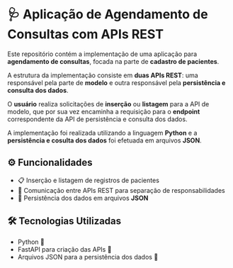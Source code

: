# 🩺 Aplicação de Agendamento de Consultas com APIs REST

Este repositório contém a implementação de uma aplicação para **agendamento de consultas**, focada na parte de **cadastro de pacientes**.

A estrutura da implementação consiste em **duas APIs REST**: uma responsável pela parte de **modelo** e outra responsável pela **persistência e consulta dos dados**.

O **usuário** realiza solicitações de **inserção** ou **listagem** para a API de modelo, que por sua vez encaminha a requisição para o **endpoint** correspondente da API de persistência e consulta dos dados.

A implementação foi realizada utilizando a linguagem **Python** e a **persistência e cosulta dos dados** foi efetuada em arquivos **JSON**.

## ⚙️ Funcionalidades
- 📋 Inserção e listagem de registros de pacientes
- 🔁 Comunicação entre APIs REST para separação de responsabilidades
- 💾 Persistência dos dados em arquivos **JSON**

## 🛠️ Tecnologias Utilizadas
- Python 🐍
- FastAPI para criação das APIs 🚀
- Arquivos JSON para a persistência dos dados 📄
